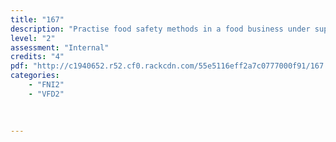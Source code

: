 ```yaml
---
title: "167"
description: "Practise food safety methods in a food business under supervision"
level: "2"
assessment: "Internal"
credits: "4"
pdf: "http://c1940652.r52.cf0.rackcdn.com/55e5116eff2a7c0777000f91/167.pdf"
categories:
    - "FNI2"
    - "VFD2"
    
    
    
---
```

